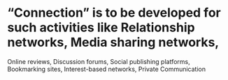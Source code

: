 # “Connection” is to be developed for such activities like Relationship networks, Media sharing networks, 
Online reviews, Discussion forums, Social publishing platforms, Bookmarking sites, Interest-based 
networks, Private Communication
